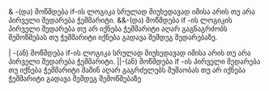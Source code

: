 & -(და) მოწმდება if-ის ლოგიკა სრულად მიუხედავად იმისა არის თუ არა  პირველი შედარება ჭეშმარიტი.
&&-(და) მოწმდება if -ის ლოგიკის პირველი შედარება თუ არ იქნება ჭეშმარიტი აღარ გაგნაგრძობს შემოწმებას თუ ჭეშმარიტი იქნება გადავა შემდეგ შედარებაზე.

| -(ან) მოწმდება if-ის ლოგიკა სრულად მიუხედავად იმისა არის თუ არა  პირველი შედარება ჭეშმარიტი.
||-(ან) მოწმდება if -ის  პირველი შედარება თუ იქნება ჭეშმარიტი მაშინ აღარ გაგრძელებს მუშაობას თუ არ იქნება ჭეშმარიტი გადავა შემდეგ შემოწმებაზე 

